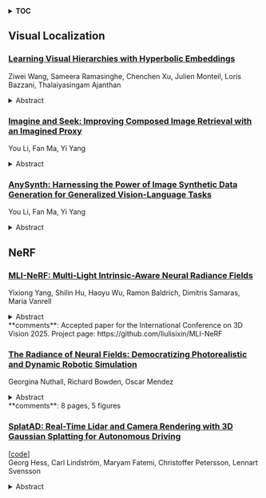 <details>
  <summary><b>TOC</b></summary>
  <ol>
    <li><a href=#visual-localization>Visual Localization</a></li>
      <ul>
        <li><a href=#Learning-Visual-Hierarchies-with-Hyperbolic-Embeddings>Learning Visual Hierarchies with Hyperbolic Embeddings</a></li>
        <li><a href=#Imagine-and-Seek:-Improving-Composed-Image-Retrieval-with-an-Imagined-Proxy>Imagine and Seek: Improving Composed Image Retrieval with an Imagined Proxy</a></li>
        <li><a href=#AnySynth:-Harnessing-the-Power-of-Image-Synthetic-Data-Generation-for-Generalized-Vision-Language-Tasks>AnySynth: Harnessing the Power of Image Synthetic Data Generation for Generalized Vision-Language Tasks</a></li>
      </ul>
    </li>
    <li><a href=#nerf>NeRF</a></li>
      <ul>
        <li><a href=#MLI-NeRF:-Multi-Light-Intrinsic-Aware-Neural-Radiance-Fields>MLI-NeRF: Multi-Light Intrinsic-Aware Neural Radiance Fields</a></li>
        <li><a href=#The-Radiance-of-Neural-Fields:-Democratizing-Photorealistic-and-Dynamic-Robotic-Simulation>The Radiance of Neural Fields: Democratizing Photorealistic and Dynamic Robotic Simulation</a></li>
        <li><a href=#SplatAD:-Real-Time-Lidar-and-Camera-Rendering-with-3D-Gaussian-Splatting-for-Autonomous-Driving>SplatAD: Real-Time Lidar and Camera Rendering with 3D Gaussian Splatting for Autonomous Driving</a></li>
      </ul>
    </li>
  </ol>
</details>

## Visual Localization  

### [Learning Visual Hierarchies with Hyperbolic Embeddings](http://arxiv.org/abs/2411.17490)  
Ziwei Wang, Sameera Ramasinghe, Chenchen Xu, Julien Monteil, Loris Bazzani, Thalaiyasingam Ajanthan  
<details>  
  <summary>Abstract</summary>  
  <ol>  
    Structuring latent representations in a hierarchical manner enables models to learn patterns at multiple levels of abstraction. However, most prevalent image understanding models focus on visual similarity, and learning visual hierarchies is relatively unexplored. In this work, for the first time, we introduce a learning paradigm that can encode user-defined multi-level visual hierarchies in hyperbolic space without requiring explicit hierarchical labels. As a concrete example, first, we define a part-based image hierarchy using object-level annotations within and across images. Then, we introduce an approach to enforce the hierarchy using contrastive loss with pairwise entailment metrics. Finally, we discuss new evaluation metrics to effectively measure hierarchical image retrieval. Encoding these complex relationships ensures that the learned representations capture semantic and structural information that transcends mere visual similarity. Experiments in part-based image retrieval show significant improvements in hierarchical retrieval tasks, demonstrating the capability of our model in capturing visual hierarchies.  
  </ol>  
</details>  
  
### [Imagine and Seek: Improving Composed Image Retrieval with an Imagined Proxy](http://arxiv.org/abs/2411.16752)  
You Li, Fan Ma, Yi Yang  
<details>  
  <summary>Abstract</summary>  
  <ol>  
    The Zero-shot Composed Image Retrieval (ZSCIR) requires retrieving images that match the query image and the relative captions. Current methods focus on projecting the query image into the text feature space, subsequently combining them with features of query texts for retrieval. However, retrieving images only with the text features cannot guarantee detailed alignment due to the natural gap between images and text. In this paper, we introduce Imagined Proxy for CIR (IP-CIR), a training-free method that creates a proxy image aligned with the query image and text description, enhancing query representation in the retrieval process. We first leverage the large language model's generalization capability to generate an image layout, and then apply both the query text and image for conditional generation. The robust query features are enhanced by merging the proxy image, query image, and text semantic perturbation. Our newly proposed balancing metric integrates text-based and proxy retrieval similarities, allowing for more accurate retrieval of the target image while incorporating image-side information into the process. Experiments on three public datasets demonstrate that our method significantly improves retrieval performances. We achieve state-of-the-art (SOTA) results on the CIRR dataset with a Recall@K of 70.07 at K=10. Additionally, we achieved an improvement in Recall@10 on the FashionIQ dataset, rising from 45.11 to 45.74, and improved the baseline performance in CIRCO with a mAPK@10 score, increasing from 32.24 to 34.26.  
  </ol>  
</details>  
  
### [AnySynth: Harnessing the Power of Image Synthetic Data Generation for Generalized Vision-Language Tasks](http://arxiv.org/abs/2411.16749)  
You Li, Fan Ma, Yi Yang  
<details>  
  <summary>Abstract</summary>  
  <ol>  
    Diffusion models have recently been employed to generate high-quality images, reducing the need for manual data collection and improving model generalization in tasks such as object detection, instance segmentation, and image perception. However, the synthetic framework is usually designed with meticulous human effort for each task due to various requirements on image layout, content, and annotation formats, restricting the application of synthetic data on more general scenarios. In this paper, we propose AnySynth, a unified framework integrating adaptable, comprehensive, and highly controllable components capable of generating an arbitrary type of synthetic data given diverse requirements. Specifically, the Task-Specific Layout Generation Module is first introduced to produce reasonable layouts for different tasks by leveraging the generation ability of large language models and layout priors of real-world images. A Uni-Controlled Image Generation Module is then developed to create high-quality synthetic images that are controllable and based on the generated layouts. In addition, user specific reference images, and style images can be incorporated into the generation to task requirements. Finally, the Task-Oriented Annotation Module offers precise and detailed annotations for the generated images across different tasks. We have validated our framework's performance across various tasks, including Few-shot Object Detection, Cross-domain Object Detection, Zero-shot Composed Image Retrieval, and Multi-modal Image Perception and Grounding. The specific data synthesized by our framework significantly improves model performance in these tasks, demonstrating the generality and effectiveness of our framework.  
  </ol>  
</details>  
  
  



## NeRF  

### [MLI-NeRF: Multi-Light Intrinsic-Aware Neural Radiance Fields](http://arxiv.org/abs/2411.17235)  
Yixiong Yang, Shilin Hu, Haoyu Wu, Ramon Baldrich, Dimitris Samaras, Maria Vanrell  
<details>  
  <summary>Abstract</summary>  
  <ol>  
    Current methods for extracting intrinsic image components, such as reflectance and shading, primarily rely on statistical priors. These methods focus mainly on simple synthetic scenes and isolated objects and struggle to perform well on challenging real-world data. To address this issue, we propose MLI-NeRF, which integrates \textbf{M}ultiple \textbf{L}ight information in \textbf{I}ntrinsic-aware \textbf{Ne}ural \textbf{R}adiance \textbf{F}ields. By leveraging scene information provided by different light source positions complementing the multi-view information, we generate pseudo-label images for reflectance and shading to guide intrinsic image decomposition without the need for ground truth data. Our method introduces straightforward supervision for intrinsic component separation and ensures robustness across diverse scene types. We validate our approach on both synthetic and real-world datasets, outperforming existing state-of-the-art methods. Additionally, we demonstrate its applicability to various image editing tasks. The code and data are publicly available.  
  </ol>  
</details>  
**comments**: Accepted paper for the International Conference on 3D Vision 2025.
  Project page: https://github.com/liulisixin/MLI-NeRF  
  
### [The Radiance of Neural Fields: Democratizing Photorealistic and Dynamic Robotic Simulation](http://arxiv.org/abs/2411.16940)  
Georgina Nuthall, Richard Bowden, Oscar Mendez  
<details>  
  <summary>Abstract</summary>  
  <ol>  
    As robots increasingly coexist with humans, they must navigate complex, dynamic environments rich in visual information and implicit social dynamics, like when to yield or move through crowds. Addressing these challenges requires significant advances in vision-based sensing and a deeper understanding of socio-dynamic factors, particularly in tasks like navigation. To facilitate this, robotics researchers need advanced simulation platforms offering dynamic, photorealistic environments with realistic actors. Unfortunately, most existing simulators fall short, prioritizing geometric accuracy over visual fidelity, and employing unrealistic agents with fixed trajectories and low-quality visuals. To overcome these limitations, we developed a simulator that incorporates three essential elements: (1) photorealistic neural rendering of environments, (2) neurally animated human entities with behavior management, and (3) an ego-centric robotic agent providing multi-sensor output. By utilizing advanced neural rendering techniques in a dual-NeRF simulator, our system produces high-fidelity, photorealistic renderings of both environments and human entities. Additionally, it integrates a state-of-the-art Social Force Model to model dynamic human-human and human-robot interactions, creating the first photorealistic and accessible human-robot simulation system powered by neural rendering.  
  </ol>  
</details>  
**comments**: 8 pages, 5 figures  
  
### [SplatAD: Real-Time Lidar and Camera Rendering with 3D Gaussian Splatting for Autonomous Driving](http://arxiv.org/abs/2411.16816)  
[[code](https://github.com/carlinds/splatad)]  
Georg Hess, Carl Lindström, Maryam Fatemi, Christoffer Petersson, Lennart Svensson  
<details>  
  <summary>Abstract</summary>  
  <ol>  
    Ensuring the safety of autonomous robots, such as self-driving vehicles, requires extensive testing across diverse driving scenarios. Simulation is a key ingredient for conducting such testing in a cost-effective and scalable way. Neural rendering methods have gained popularity, as they can build simulation environments from collected logs in a data-driven manner. However, existing neural radiance field (NeRF) methods for sensor-realistic rendering of camera and lidar data suffer from low rendering speeds, limiting their applicability for large-scale testing. While 3D Gaussian Splatting (3DGS) enables real-time rendering, current methods are limited to camera data and are unable to render lidar data essential for autonomous driving. To address these limitations, we propose SplatAD, the first 3DGS-based method for realistic, real-time rendering of dynamic scenes for both camera and lidar data. SplatAD accurately models key sensor-specific phenomena such as rolling shutter effects, lidar intensity, and lidar ray dropouts, using purpose-built algorithms to optimize rendering efficiency. Evaluation across three autonomous driving datasets demonstrates that SplatAD achieves state-of-the-art rendering quality with up to +2 PSNR for NVS and +3 PSNR for reconstruction while increasing rendering speed over NeRF-based methods by an order of magnitude. See https://research.zenseact.com/publications/splatad/ for our project page.  
  </ol>  
</details>  
  
  



